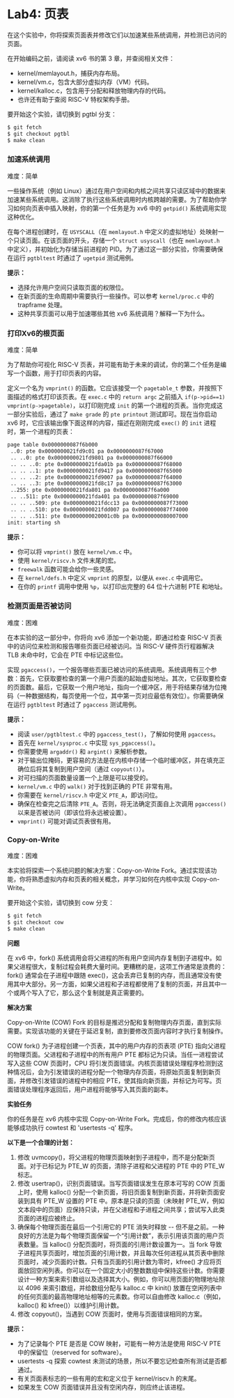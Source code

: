 # Lab4: 页表

在这个实验中，你将探索页面表并修改它们以加速某些系统调用，并检测已访问的页面。

在开始编码之前，请阅读 xv6 书的第 3 章，并查阅相关文件：

- kernel/memlayout.h，捕获内存布局。
- kernel/vm.c，包含大部分虚拟内存（VM）代码。
- kernel/kalloc.c，包含用于分配和释放物理内存的代码。
- 也许还有助于查阅 RISC-V 特权架构手册。

要开始这个实验，请切换到 pgtbl 分支：

```bash
$ git fetch
$ git checkout pgtbl
$ make clean
```

### **加速系统调用**

难度：简单

一些操作系统（例如 Linux）通过在用户空间和内核之间共享只读区域中的数据来加速某些系统调用。这消除了执行这些系统调用时内核跨越的需要。为了帮助你学习如何向页表中插入映射，你的第一个任务是为 xv6 中的 `getpid()` 系统调用实现这种优化。

在每个进程创建时，在 `USYSCALL`（在 `memlayout.h` 中定义的虚拟地址）处映射一个只读页面。在该页面的开头，存储一个 `struct usyscall`（也在 `memlayout.h` 中定义），并初始化为存储当前进程的 PID。为了通过这一部分实验，你需要确保在运行 `pgtbltest` 时通过了 `ugetpid` 测试用例。

**提示：**

- 选择允许用户空间只读取页面的权限位。
- 在新页面的生命周期中需要执行一些操作。可以参考 `kernel/proc.c` 中的 trapframe 处理。
- 这种共享页面可以用于加速哪些其他 xv6 系统调用？解释一下为什么。

### **打印Xv6的根页面**

难度：简单

为了帮助你可视化 RISC-V 页表，并可能有助于未来的调试，你的第二个任务是编写一个函数，用于打印页表的内容。

定义一个名为 `vmprint()` 的函数。它应该接受一个 `pagetable_t` 参数，并按照下面描述的格式打印该页表。在 `exec.c` 中的 `return argc` 之前插入 `if(p->pid==1) vmprint(p->pagetable)`，以打印刚完成 `init` 的第一个进程的页表。当你完成这一部分实验后，通过了 `make grade` 的 `pte printout` 测试即可。现在当你启动 xv6 时，它应该输出像下面这样的内容，描述在刚刚完成 `exec()` 的 `init` 进程时，第一个进程的页表：

```bash
page table 0x0000000087f6b000
 ..0: pte 0x0000000021fd9c01 pa 0x0000000087f67000
 .. ..0: pte 0x0000000021fd9801 pa 0x0000000087f66000
 .. .. ..0: pte 0x0000000021fda01b pa 0x0000000087f68000
 .. .. ..1: pte 0x0000000021fd9417 pa 0x0000000087f65000
 .. .. ..2: pte 0x0000000021fd9007 pa 0x0000000087f64000
 .. .. ..3: pte 0x0000000021fd8c17 pa 0x0000000087f63000
 ..255: pte 0x0000000021fda801 pa 0x0000000087f6a000
 .. ..511: pte 0x0000000021fda401 pa 0x0000000087f69000
 .. .. ..509: pte 0x0000000021fdcc13 pa 0x0000000087f73000
 .. .. ..510: pte 0x0000000021fdd007 pa 0x0000000087f74000
 .. .. ..511: pte 0x0000000020001c0b pa 0x0000000080007000
init: starting sh
```

**提示：**

- 你可以将 `vmprint()` 放在 `kernel/vm.c` 中。
- 使用 `kernel/riscv.h` 文件末尾的宏。
- `freewalk` 函数可能会给你一些灵感。
- 在 `kernel/defs.h` 中定义 `vmprint` 的原型，以便从 `exec.c` 中调用它。
- 在你的 `printf` 调用中使用 `%p`，以打印出完整的 64 位十六进制 PTE 和地址。

### **检测页面是否被访问**

难度：困难

在本实验的这一部分中，你将向 xv6 添加一个新功能，即通过检查 RISC-V 页表中的访问位来检测和报告哪些页面已经被访问。当 RISC-V 硬件页行程器解决 TLB 未命中时，它会在 PTE 中标记这些位。

实现 `pgaccess()`，一个报告哪些页面已被访问的系统调用。系统调用有三个参数：首先，它获取要检查的第一个用户页面的起始虚拟地址。其次，它获取要检查的页面数。最后，它获取一个用户地址，指向一个缓冲区，用于将结果存储为位掩码（一种数据结构，每页使用一个位，其中第一页对应最低有效位）。你需要确保在运行 `pgtbltest` 时通过了 `pgaccess` 测试用例。

**提示：**

- 阅读 `user/pgtbltest.c` 中的 `pgaccess_test()`，了解如何使用 `pgaccess`。
- 首先在 `kernel/sysproc.c` 中实现 `sys_pgaccess()`。
- 你需要使用 `argaddr()` 和 `argint()` 来解析参数。
- 对于输出位掩码，更容易的方法是在内核中存储一个临时缓冲区，并在填充正确位后将其复制到用户空间（通过 `copyout()`）。
- 对可扫描的页面数量设置一个上限是可以接受的。
- `kernel/vm.c` 中的 `walk()` 对于找到正确的 PTE 非常有用。
- 你需要在 `kernel/riscv.h` 中定义 `PTE_A`，即访问位。
- 确保在检查完之后清除 `PTE_A`。否则，将无法确定页面自上次调用 `pgaccess()` 以来是否被访问（即该位将永远被设置）。
- `vmprint()` 可能对调试页表很有用。

### Copy-on-Write

难度：困难

本实验将探索一个系统问题的解决方案：Copy-on-Write Fork。通过实现该功能，你将熟悉虚拟内存和页表的相关概念，并学习如何在内核中实现 Copy-on-Write。

要开始这个实验，请切换到 cow 分支：

```bash
$ git fetch
$ git checkout cow
$ make clean
```

**问题**

在 xv6 中，fork() 系统调用会将父进程的所有用户空间内存复制到子进程中。如果父进程很大，复制过程会耗费大量时间。更糟糕的是，这项工作通常是浪费的：fork() 通常会在子进程中跟随 exec()，这会丢弃已复制的内存，而且通常没有使用其中大部分。另一方面，如果父进程和子进程都使用了复制的页面，并且其中一个或两个写入了它，那么这个复制就是真正需要的。

**解决方案**

Copy-on-Write (COW) Fork 的目标是推迟分配和复制物理内存页面，直到实际需要。实现该功能的关键在于延迟复制，直到要修改页面内容时才执行复制操作。

COW fork() 为子进程创建一个页表，其中的用户内存的页表项 (PTE) 指向父进程的物理页面。父进程和子进程中的所有用户 PTE 都标记为只读。当任一进程尝试写入这些 COW 页面时，CPU 将引发页面错误。内核页面错误处理程序检测到这种情况后，会为引发错误的进程分配一个物理内存页面，将原始页面复制到新页面，并修改引发错误的进程中的相应 PTE，使其指向新页面，并标记为可写。页面错误处理程序返回后，用户进程将能够写入其页面的副本。

**实验任务**

你的任务是在 xv6 内核中实现 Copy-on-Write Fork。完成后，你的修改内核应该能够成功执行 cowtest 和 'usertests -q' 程序。

**以下是一个合理的计划：**

1. 修改 uvmcopy()，将父进程的物理页面映射到子进程中，而不是分配新页面。对于已标记为 PTE_W 的页面，清除子进程和父进程的 PTE 中的 PTE_W 标志。
2. 修改 usertrap()，识别页面错误。当写页面错误发生在原本可写的 COW 页面上时，使用 kalloc() 分配一个新页面，将旧页面复制到新页面，并将新页面安装到具有 PTE_W 设置的 PTE 中。原本是只读的页面（未映射 PTE_W，例如文本段中的页面）应保持只读，并在父进程和子进程之间共享；尝试写入此类页面的进程应被终止。
3. 确保每个物理页面在最后一个引用它的 PTE 消失时释放 -- 但不是之前。一种良好的方法是为每个物理页面保留一个“引用计数”，表示引用该页面的用户页表数量。当 kalloc() 分配页面时，将页面的引用计数设置为一。当 fork 导致子进程共享页面时，增加页面的引用计数，并且每次任何进程从其页表中删除页面时，减少页面的计数。只有当页面的引用计数为零时，kfree() 才应将页面放回空闲列表。你可以在一个固定大小的整数数组中保持这些计数。你需要设计一种方案来索引数组以及选择其大小。例如，你可以用页面的物理地址除以 4096 来索引数组，并给数组分配与 kalloc.c 中 kinit() 放置在空闲列表中的任何页面的最高物理地址相等的元素数。你可以自由修改 kalloc.c（例如，kalloc() 和 kfree()）以维护引用计数。
4. 修改 copyout()，当遇到 COW 页面时，使用与页面错误相同的方案。

**提示：**

- 为了记录每个 PTE 是否是 COW 映射，可能有一种方法是使用 RISC-V PTE 中的保留位（reserved for software）。
- usertests -q 探索 cowtest 未测试的场景，所以不要忘记检查所有测试是否都通过。
- 有关页面表标志的一些有用的宏和定义位于 kernel/riscv.h 的末尾。
- 如果发生 COW 页面错误并且没有空闲内存，则应终止该进程。

